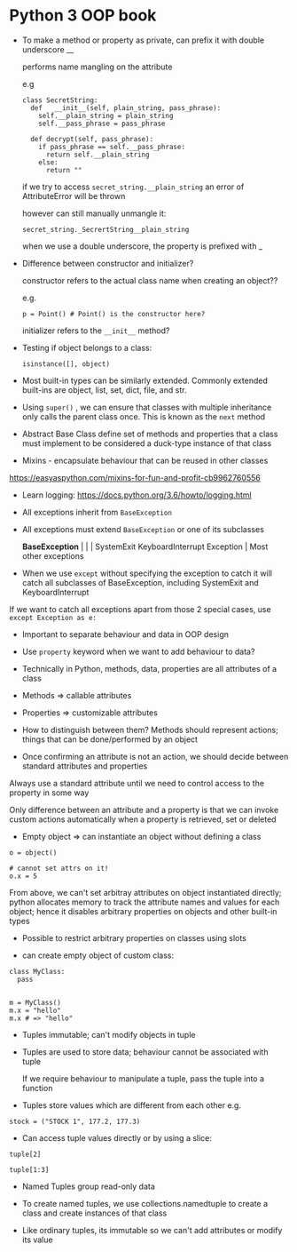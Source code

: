 # Python 3 OOP book

* To make a method or property as private, can prefix it with double underscore __

	performs name mangling on the attribute

	e.g

	```
	class SecretString:
	  def	__init__(self, plain_string, pass_phrase):
	    self.__plain_string = plain_string
	    self.__pass_phrase = pass_phrase

	  def decrypt(self, pass_phrase):
	    if pass_phrase == self.__pass_phrase:
	      return self.__plain_string
	    else:
	      return ""
	```

	if we try to access `secret_string.__plain_string` an error of AttributeError will be thrown

	however can still manually unmangle it:
	```
	secret_string._SecrertString__plain_string
	```

	when we use a double underscore, the property is prefixed with _<classname>

* Difference between constructor and initializer?

	constructor refers to the actual class name when creating an object??

	e.g.
	```
  p = Point() # Point() is the constructor here?
	```

	initializer refers to the `__init__` method?

* Testing if object belongs to a class:
  ```
  isinstance([], object)
  ```

* Most built-in types can be similarly extended. Commonly extended built-ins are object, list, set, dict, file, and str. 

* Using `super()` , we can ensure that classes with multiple inheritance only calls the parent class once. This is known as the `next` method

* Abstract Base Class define set of methods and properties that a class must implement to be considered a duck-type instance of that class

*  Mixins - encapsulate behaviour that can be reused in other classes

https://easyaspython.com/mixins-for-fun-and-profit-cb9962760556

* Learn logging: https://docs.python.org/3.6/howto/logging.html

* All exceptions inherit from `BaseException`

* All exceptions must extend `BaseException` or one of its subclasses

	 ____________BaseException____________
	|									|										|
SystemExit		KeyboardInterrupt			Exception
																				|
																		Most other exceptions


* When we use `except` without specifying the exception to catch it will catch all subclasses of BaseException, including SystemExit and KeyboardInterrupt

If we want to catch all exceptions apart from those 2 special cases, use `except Exception as e:`

* Important to separate behaviour and data in OOP design

* Use `property` keyword when we want to add behaviour to data?

* Technically in Python, methods, data, properties are all attributes of a class

* Methods => callable attributes

* Properties => customizable attributes

* How to distinguish between them? Methods should represent actions; things that can be done/performed by an object

* Once confirming an attribute is not an action, we should decide between standard attributes and properties

Always use a standard attribute until we need to control access to the property in some way

Only difference between an attribute and a property is that we can invoke custom actions automatically when a property is retrieved, set or deleted

* Empty object => can instantiate an object without defining a class
```
o = object()

# cannot set attrs on it!
o.x = 5
```

From above, we can't set arbitray attributes on object instantiated directly; python allocates memory to track the attribute names and values for each object; hence it disables arbitrary properties on objects and other built-in types

* Possible to restrict arbitrary properties on classes using slots

* can create empty object of custom class:
```
class MyClass:
  pass


m = MyClass()
m.x = "hello"
m.x # => "hello"
```

* Tuples immutable; can't modify objects in tuple

* Tuples are used to store data; behaviour cannot be associated with tuple

	If we require behaviour to manipulate a tuple, pass the tuple into a function

* Tuples store values which are different from each other e.g.
```
stock = ("STOCK 1", 177.2, 177.3)
```

* Can access tuple values directly or by using a slice:
```
tuple[2]

tuple[1:3]
```

* Named Tuples group read-only data

* To create named tuples, we use collections.namedtuple to create a class and create instances of that class

* Like ordinary tuples, its immutable so we can't add attributes or modify its value